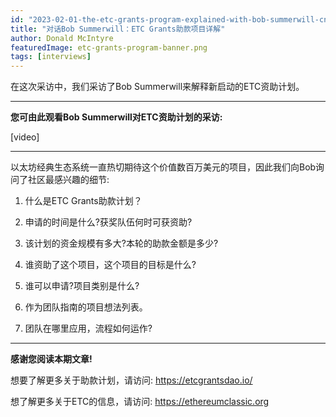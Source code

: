 ```yaml
---
id: "2023-02-01-the-etc-grants-program-explained-with-bob-summerwill-cn"
title: "对话Bob Summerwill：ETC Grants助款项目详解"
author: Donald McIntyre
featuredImage: etc-grants-program-banner.png
tags: [interviews]
---
```


在这次采访中，我们采访了Bob Summerwill来解释新启动的ETC资助计划。

---
**您可由此观看Bob Summerwill对ETC资助计划的采访:**

[video]

---

以太坊经典生态系统一直热切期待这个价值数百万美元的项目，因此我们向Bob询问了社区最感兴趣的细节:

1. 什么是ETC Grants助款计划？

2. 申请的时间是什么?获奖队伍何时可获资助?

3. 该计划的资金规模有多大?本轮的助款金额是多少?

4. 谁资助了这个项目，这个项目的目标是什么?

5. 谁可以申请?项目类别是什么?

6. 作为团队指南的项目想法列表。

7. 团队在哪里应用，流程如何运作?

---

**感谢您阅读本期文章!**

想要了解更多关于助款计划，请访问: https://etcgrantsdao.io/

想了解更多关于ETC的信息，请访问: https://ethereumclassic.org
